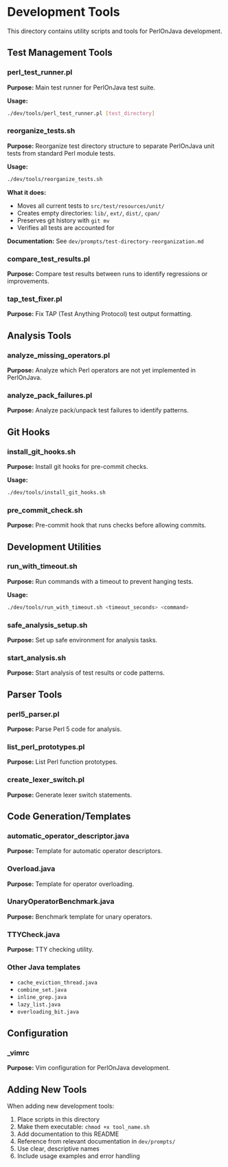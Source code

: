 # Development Tools

This directory contains utility scripts and tools for PerlOnJava development.

## Test Management Tools

### perl_test_runner.pl
**Purpose:** Main test runner for PerlOnJava test suite.

**Usage:**
```bash
./dev/tools/perl_test_runner.pl [test_directory]
```

### reorganize_tests.sh
**Purpose:** Reorganize test directory structure to separate PerlOnJava unit tests from standard Perl module tests.

**Usage:**
```bash
./dev/tools/reorganize_tests.sh
```

**What it does:**
- Moves all current tests to `src/test/resources/unit/`
- Creates empty directories: `lib/`, `ext/`, `dist/`, `cpan/`
- Preserves git history with `git mv`
- Verifies all tests are accounted for

**Documentation:** See `dev/prompts/test-directory-reorganization.md`

### compare_test_results.pl
**Purpose:** Compare test results between runs to identify regressions or improvements.

### tap_test_fixer.pl
**Purpose:** Fix TAP (Test Anything Protocol) test output formatting.

## Analysis Tools

### analyze_missing_operators.pl
**Purpose:** Analyze which Perl operators are not yet implemented in PerlOnJava.

### analyze_pack_failures.pl
**Purpose:** Analyze pack/unpack test failures to identify patterns.

## Git Hooks

### install_git_hooks.sh
**Purpose:** Install git hooks for pre-commit checks.

**Usage:**
```bash
./dev/tools/install_git_hooks.sh
```

### pre_commit_check.sh
**Purpose:** Pre-commit hook that runs checks before allowing commits.

## Development Utilities

### run_with_timeout.sh
**Purpose:** Run commands with a timeout to prevent hanging tests.

**Usage:**
```bash
./dev/tools/run_with_timeout.sh <timeout_seconds> <command>
```

### safe_analysis_setup.sh
**Purpose:** Set up safe environment for analysis tasks.

### start_analysis.sh
**Purpose:** Start analysis of test results or code patterns.

## Parser Tools

### perl5_parser.pl
**Purpose:** Parse Perl 5 code for analysis.

### list_perl_prototypes.pl
**Purpose:** List Perl function prototypes.

### create_lexer_switch.pl
**Purpose:** Generate lexer switch statements.

## Code Generation/Templates

### automatic_operator_descriptor.java
**Purpose:** Template for automatic operator descriptors.

### Overload.java
**Purpose:** Template for operator overloading.

### UnaryOperatorBenchmark.java
**Purpose:** Benchmark template for unary operators.

### TTYCheck.java
**Purpose:** TTY checking utility.

### Other Java templates
- `cache_eviction_thread.java`
- `combine_set.java`
- `inline_grep.java`
- `lazy_list.java`
- `overloading_bit.java`

## Configuration

### _vimrc
**Purpose:** Vim configuration for PerlOnJava development.

## Adding New Tools

When adding new development tools:
1. Place scripts in this directory
2. Make them executable: `chmod +x tool_name.sh`
3. Add documentation to this README
4. Reference from relevant documentation in `dev/prompts/`
5. Use clear, descriptive names
6. Include usage examples and error handling
